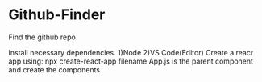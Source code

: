 # Github-Finder
Find the github repo  

Install necessary dependencies.
1)Node 2)VS Code(Editor)
Create a reacr app using:
npx create-react-app filename
App.js is the parent component and create the components



